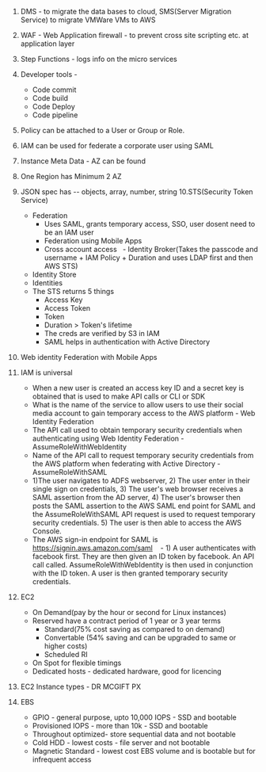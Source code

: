 1. DMS - to migrate the data bases to cloud, SMS(Server Migration Service) to migrate VMWare VMs to AWS
2. WAF - Web Application firewall - to prevent cross site scripting etc. at application layer
3. Step Functions - logs info on the micro services
4. Developer tools -
   - Code commit
   - Code build
   - Code Deploy
   - Code pipeline
5. Policy can be attached to a User or Group or Role.
6. IAM can be used for federate a corporate user using SAML
7. Instance Meta Data - AZ can be found
8. One Region has Minimum 2 AZ
9. JSON spec has -- objects, array, number, string
10.STS(Security Token Service)
   - Federation
     - Uses SAML, grants temporary access, SSO,  user dosent need to be an IAM user
     - Federation using Mobile Apps
     - Cross account access
   - Identity Broker(Takes the passcode and username + IAM Policy + Duration and uses LDAP first and then AWS STS)
   - Identity Store
   - Identities
   - The STS returns 5 things 
     - Access Key
     - Access Token
     - Token
     - Duration > Token's lifetime
     - The creds are verified by S3 in IAM
     - SAML helps in authentication with Active Directory

11. Web identity Federation with Mobile Apps
12. IAM is universal
    - When a new user is created an access key ID and a secret key is obtained that is used to make API calls or CLI or SDK
    - What is the name of the service to allow users to use their social media account to gain temporary access to the AWS           platform - Web Identity Federation
    - The API call used to obtain temporary security credentials when authenticating using Web Identity Federation -                 AssumeRoleWithWebIdentity
    - Name of the API call to request temporary security credentials from the AWS platform when federating with Active       Directory - AssumeRoleWithSAML
    -  1)The user navigates to ADFS webserver, 2) The user enter in their single sign on credentials, 3) The user's web                browser receives a SAML assertion from the AD server, 4) The user's browser then posts the SAML assertion to the AWS          SAML end point for SAML and the AssumeRoleWithSAML API request is used to request temporary security credentials. 5)          The user is then able to access the AWS Console.
    - The AWS sign-in endpoint for SAML is https://signin.aws.amazon.com/saml
    - 1) A user authenticates with facebook first. They are then given an ID token by facebook. An API call called.                    AssumeRoleWithWebIdentity is then used in conjunction with the ID token. A user is then granted temporary security            credentials.
13. EC2
    - On Demand(pay by the hour or second for Linux instances)
    - Reserved have a contract period of 1 year or 3 year terms
      - Standard(75% cost saving as compared to on demand)
      - Convertable (54% saving and can be upgraded to same or higher costs)
      - Scheduled RI
    - On Spot for flexible timings 
    - Dedicated hosts - dedicated hardware, good for licencing
14. EC2 Instance types - DR MCGIFT PX    
15. EBS
    - GPIO - general purpose, upto 10,000 IOPS - SSD and bootable
    - Provisioned IOPS - more than 10k - SSD and bootable
    - Throughout optimized- store sequential data and not bootable
    - Cold HDD - lowest costs - file server and not bootable
    - Magnetic Standard - lowest cost EBS volume and is bootable but for infrequent access
   


